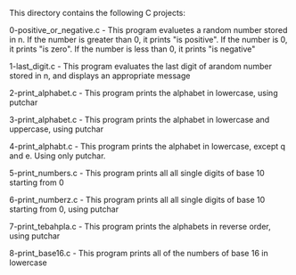 This directory contains the following C projects:

0-positive_or_negative.c - This program evaluetes a random number stored in n. If the number is greater than 0, it prints "is positive". If the number is 0, it prints "is zero". If  the number is less than 0, it prints "is negative"

1-last_digit.c -  This program evaluates the last digit of arandom number stored in n, and displays an appropriate message

2-print_alphabet.c - This program prints the alphabet in lowercase, using putchar

3-print_alphabet.c - This program prints the alphabet in lowercase and uppercase, using putchar

4-print_alphabt.c -  This program prints the alphabet in lowercase, except q and e. Using only putchar.

5-print_numbers.c - This program prints all all single digits of base 10 starting from 0

6-print_numberz.c - This program prints all all single digits of base 10 starting from 0, using putchar

7-print_tebahpla.c - This program prints the alphabets in reverse order, using putchar

8-print_base16.c - This program prints all of the numbers of base 16 in lowercase


